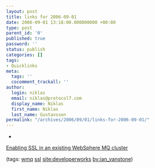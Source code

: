 ```yaml
---
layout: post
title: links for 2006-09-01
date: 2006-09-01 13:18:00.000000000 +00:00
type: post
parent_id: '0'
published: true
password: ''
status: publish
categories: []
tags:
- Quicklinks
meta:
  tags: ''
  cocomment_trackall: ''
author:
  login: niklas
  email: niklas@protocol7.com
  display_name: Niklas
  first_name: Niklas
  last_name: Gustavsson
permalink: "/archives/2006/09/01/links-for-2006-09-01/"
---
```

- 
[Enabling SSL in an existing WebSphere MQ cluster](http://www-128.ibm.com/developerworks/websphere/library/techarticles/0608_vanstone/0608_vanstone.html)

(tags: [wmq](http://del.icio.us/protocol7/wmq) [ssl](http://del.icio.us/protocol7/ssl) [site:developerworks](http://del.icio.us/protocol7/site:developerworks) [by:ian\_vanstone](http://del.icio.us/protocol7/by:ian_vanstone))
